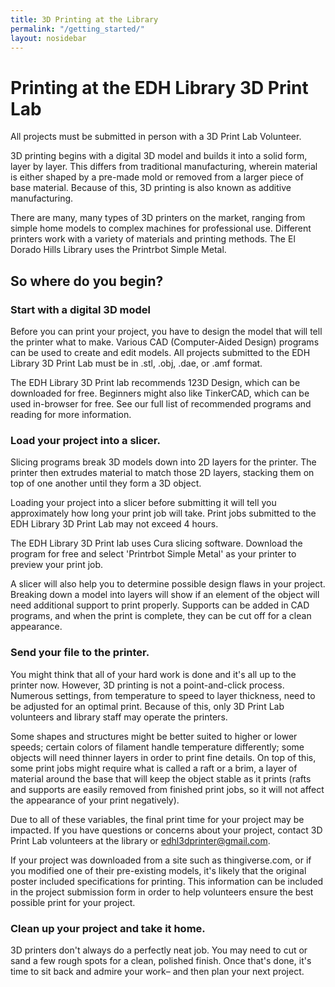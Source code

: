 ```yaml
---
title: 3D Printing at the Library
permalink: "/getting_started/"
layout: nosidebar
---
```


# Printing at the EDH Library 3D Print Lab
All projects must be submitted in person with a 3D Print Lab Volunteer.

3D printing begins with a digital 3D model and builds it into a solid form,
layer by layer. This differs from traditional manufacturing, wherein material
is either shaped by a pre-made mold or removed from a larger piece of base
material. Because of this, 3D printing is also known as additive manufacturing.

There are many, many types of 3D printers on the market, ranging from simple
home models to complex machines for professional use. Different printers work
with a variety of materials and printing methods. The El Dorado Hills Library
uses the Printrbot Simple Metal.

## So where do you begin?

### Start with a digital 3D model

Before you can print your project, you have to design the model that will tell
the printer what to make. Various CAD (Computer-Aided Design) programs can be
used to create and edit models. All projects submitted to the EDH Library 3D
Print Lab must be in .stl, .obj, .dae, or .amf format.

The EDH Library 3D Print lab recommends 123D Design, which can be downloaded for
free.
Beginners might also like TinkerCAD, which can be used in-browser for free. See
our full list of recommended programs and reading for more information.

### Load your project into a slicer.

Slicing programs break 3D models down into 2D layers for the printer. The
printer then extrudes material to match those 2D  layers, stacking them on top
of one another until they form a 3D object.

Loading your project into a slicer before submitting it will tell you
approximately how long your print job will take. Print jobs submitted to the
EDH Library 3D Print Lab may not exceed 4 hours.

The EDH Library 3D Print lab uses Cura slicing software. Download the program
for free and select 'Printrbot Simple Metal' as your printer to preview your
print job.

A slicer will also help you to determine possible design flaws in your project.
Breaking down a model into layers will show if an element of the object will
need additional support to print properly. Supports can be added in CAD
programs, and when the print is complete, they can be cut off for a clean
appearance.

### Send your file to the printer.

You might think that all of your hard work is done and it's all up to the
printer now. However, 3D printing is not a point-and-click process. Numerous
settings, from temperature to speed to layer thickness, need to be adjusted for
an optimal print. Because of this, only 3D Print Lab volunteers and library
staff may operate the printers.

Some shapes and structures might be better suited to higher or lower speeds;
certain colors of filament handle temperature differently; some objects will
need thinner layers in order to print fine details. On top of this, some print
jobs might require what is called a raft or a brim, a layer of material around
the base that will keep the object stable as it prints (rafts and supports are
easily removed from finished print jobs, so it will not affect the appearance
of your print negatively).

Due to all of these variables, the final print time for your project may be
impacted. If you have questions or concerns about your project, contact 3D Print
 Lab volunteers at the library or <edhl3dprinter@gmail.com>.

If your project was downloaded from a site such as thingiverse.com, or if you
modified one of their pre-existing models, it's likely that the original poster
included specifications for printing. This information can be included in the
project submission form in order to help volunteers ensure the best possible
print for your project.

### Clean up your project and take it home.

3D printers don't always do a perfectly neat job. You may need to cut or sand a
few rough spots for a clean, polished finish. Once that's done, it's time to sit
back and admire your work– and then plan your next project.
